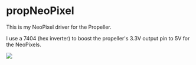# propNeoPixel

This is my NeoPixel driver for the Propeller.

I use a 7404 (hex inverter) to boost the propeller's 3.3V output pin to
5V for the NeoPixels.

![](https://github.com/topherCantrell/propNeoPixel/blob/master/Art/Hardware.jpg)


